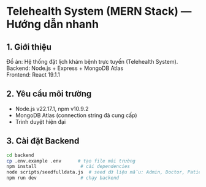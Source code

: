 # Telehealth System (MERN Stack) — Hướng dẫn nhanh

## 1. Giới thiệu
Đồ án: Hệ thống đặt lịch khám bệnh trực tuyến (Telehealth System).  
Backend: Node.js + Express + MongoDB Atlas  
Frontend: React 19.1.1

## 2. Yêu cầu môi trường
- Node.js v22.17.1, npm v10.9.2
- MongoDB Atlas (connection string đã cung cấp)
- Trình duyệt hiện đại
##
## 3. Cài đặt Backend
```bash
cd backend
cp .env.example .env      # tạo file môi trường
npm install                # cài dependencies
node scripts/seedfulldata.js  # seed dữ liệu mẫu: Admin, Doctor, Patient
npm run dev                # chạy backend
